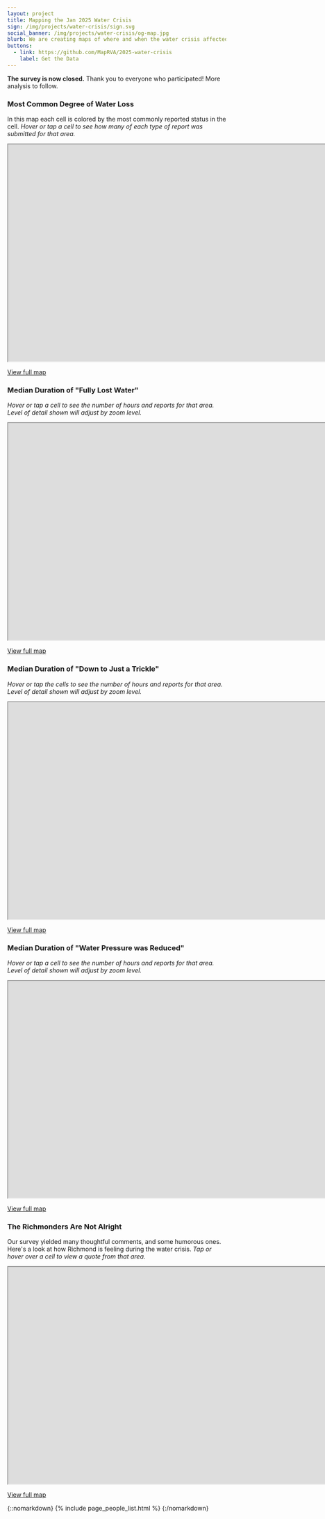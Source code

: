 ```yaml
---
layout: project
title: Mapping the Jan 2025 Water Crisis
sign: /img/projects/water-crisis/sign.svg
social_banner: /img/projects/water-crisis/og-map.jpg
blurb: We are creating maps of where and when the water crisis affected Richmonders.
buttons:
  - link: https://github.com/MapRVA/2025-water-crisis
    label: Get the Data
---
```


<strong>The survey is now closed.</strong> Thank you to everyone who participated! More analysis to follow.

### Most Common Degree of Water Loss

In this map each cell is colored by the most commonly reported status in the cell. _Hover or tap a cell to see how many of each type of report was submitted for that area._

<iframe
  width="10000"
  height="500"
  loading="lazy"
  src="https://overpass-ultra.us/#map&query=url:https://maprva.github.io/2025-water-crisis/mode_severity.ultra">
</iframe>

[View full map](https://overpass-ultra.us/#map&query=url:https://maprva.github.io/2025-water-crisis/mode_severity.ultra)

### Median Duration of "Fully Lost Water"

_Hover or tap a cell to see the number of hours and reports for that area. Level of detail shown will adjust by zoom level._

<iframe
  width="10000"
  height="500"
  loading="lazy"
  src="https://overpass-ultra.us/#map&query=url:https://maprva.github.io/2025-water-crisis/sev1_median_duration.ultra">
</iframe>

[View full map](https://overpass-ultra.us/#map&query=url:https://maprva.github.io/2025-water-crisis/sev1_median_duration.ultra)

### Median Duration of "Down to Just a Trickle"

_Hover or tap the cells to see the number of hours and reports for that area. Level of detail shown will adjust by zoom level._

<iframe
  width="10000"
  height="500"
  loading="lazy"
  src="https://overpass-ultra.us/#map&query=url:https://maprva.github.io/2025-water-crisis/sev2_median_duration.ultra">
</iframe>

[View full map](https://overpass-ultra.us/#map&query=url:https://maprva.github.io/2025-water-crisis/sev2_median_duration.ultra)

### Median Duration of "Water Pressure was Reduced"

_Hover or tap a cell to see the number of hours and reports for that area. Level of detail shown will adjust by zoom level._

<iframe
  width="10000"
  height="500"
  loading="lazy"
  src="https://overpass-ultra.us/#map&query=url:https://maprva.github.io/2025-water-crisis/sev3_median_duration.ultra">
</iframe>

[View full map](https://overpass-ultra.us/#map&query=url:https://maprva.github.io/2025-water-crisis/sev3_median_duration.ultra)

### The Richmonders Are Not Alright

Our survey yielded many thoughtful comments, and some humorous ones. Here's a look at how Richmond is feeling during the water crisis. _Tap or hover over a cell to view a quote from that area._

<iframe
  width="10000"
  height="500"
  loading="lazy"
  src="https://overpass-ultra.us/#map&query=url:https://maprva.github.io/2025-water-crisis/selected_notes.ultra">
</iframe>

[View full map](https://overpass-ultra.us/#map&query=url:https://maprva.github.io/2025-water-crisis/selected_notes.ultra)

{::nomarkdown}
{% include page_people_list.html %}
{:/nomarkdown}
